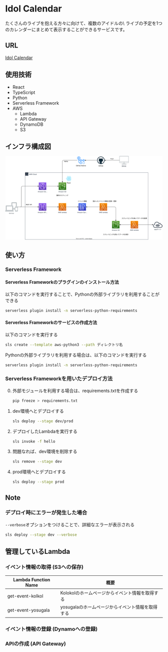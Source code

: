 # Idol Calendar

たくさんのライブを抱える方々に向けて、複数のアイドルの\\
ライブの予定を1つのカレンダーにまとめて表示することができるサービスです。

## URL

[Idol Calendar](https://idol-calendar.info)

## 使用技術

- React
- TypeScript
- Python
- Serverless Framework
- AWS
  - Lambda
  - API Gateway
  - DynamoDB
  - S3


## インフラ構成図

![アーキテクチャ図](documents/images/アーキテクチャ図.drawio.svg)


## 使い方

### Serverless Framework

#### Serverless Frameworkのプラグインのインストール方法

以下のコマンドを実行することで、Pythonの外部ライブラリを利用することができる

```bash
serverless plugin install -n serverless-python-requirements
```

#### Serverless Frameworkのサービスの作成方法

以下のコマンドを実行する

```bash
sls create --template aws-python3 --path ディレクトリ名
```

Pythonの外部ライブラリを利用する場合は、以下のコマンドを実行する

```bash
serverless plugin install -n serverless-python-requirements
```

### Serverless Frameworkを用いたデプロイ方法

0. 外部モジュールを利用する場合は、requirements.txtを作成する

    ```bash
    pip freeze > requirements.txt
    ```

1. dev環境へとデプロイする

    ```bash
    sls deploy --stage dev/prod 
    ```

2. デプロイしたLambdaを実行する

    ```bash
    sls invoke -f hello
    ```

3. 問題なれば、dev環境を削除する

    ```bash
    sls remove --stage dev
    ```

4. prod環境へとデプロイする

    ```bash
    sls deploy --stage prod
    ```

## Note

### デプロイ時にエラーが発生した場合

`--verbose`オプションをつけることで、詳細なエラーが表示される

```bash
sls deploy --stage dev --verbose
```

## 管理しているLambda

### イベント情報の取得 (S3への保存)
| Lambda Function Name | 概要                                    |
|----------------------|----------------------------------------|
| get-event-kolkol     | Kolokolのホームページからイベント情報を取得する  |
| get-event-yosugala   | yosugalaのホームページからイベント情報を取得する |

### イベント情報の登録 (Dynamoへの登録)

### APIの作成 (API Gateway)